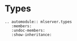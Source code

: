 # Types

```{eval-rst}
.. automodule:: mlserver.types
   :members:
   :undoc-members:
   :show-inheritance:
```